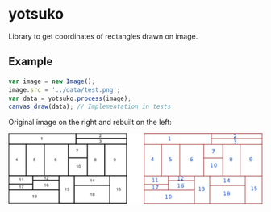 yotsuko
=======

Library to get coordinates of rectangles drawn on image.

Example
-------
```javascript
var image = new Image();
image.src = '../data/test.png';
var data = yotsuko.process(image);
canvas_draw(data); // Implementation in tests
```

Original image on the right and rebuilt on the left:

![Example](https://raw.githubusercontent.com/SirAnthony/yotsuko/master/data/readme.jpg)
